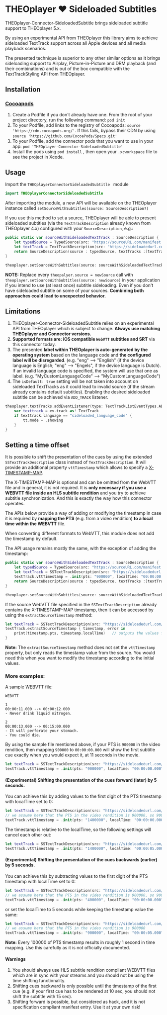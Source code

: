 # THEOplayer ❤️ Sideloaded Subtitles

THEOplayer-Connector-SideloadedSubtitle brings sideloaded subtitle support to THEOplayer 5.x.

By using an experimental API from THEOplayer this library aims to achieve sideloaded TextTrack support across all Apple devices and all media playback scenarios.

The presented technique is superior to any other similar options as it brings sideloading support to Airplay, Picture-in-Picture and DRM playback (and their combinations) and is out of the box compatible with the TextTrackStyling API from THEOplayer.

## Installation

### [Cocoapods](https://guides.cocoapods.org/using/getting-started.html#getting-started)

1. Create a Podfile if you don't already have one. From the root of your project directory, run the following command: `pod init`
2. To your Podfile, add links to the registry of Cocoapods: `source 'https://cdn.cocoapods.org/'`. If this fails, bypass their CDN by using `source 'https://github.com/CocoaPods/Specs.git'`
3. To your Podfile, add the connector pods that you want to use in your app: `pod 'THEOplayer-Connector-SideloadedSubtitle'`
4. Install the pods using `pod install` , then open your `.xcworkspace` file to see the project in Xcode.


## Usage

Import the `THEOplayerConnectorSideloadedSubtitle ` module

```swift
import THEOplayerConnectorSideloadedSubtitle
```

After importing the module, a new API will be available on the THEOplayer instance called `setSourceWithSubtitles(source: SourceDescription?)`

If you use this method to set a source, THEOplayer will be able to present sideloaded subtitles (via the `TextTrackDescription` already known from THEOplayer 4.x) configured with your `SourceDescription`, e.g.:

```swift
public static var sourceWithSideloadedTextTrack : SourceDescription {
    let typedSource = TypedSource(src: "https://sourceURL.com/manifest.m3u8, type: "application/x-mpegurl")
    let textTrack = TextTrackDescription(src: "https://sideloadedurl.com/subtitle.vtt", srclang: "language_code", isDefault: false, kind: .subtitles, label:"Label", format: .WebVTT)
    return SourceDescription(source : typedSource, textTracks :[textTrack])
}
```
```swift
theoplayer.setSourceWithSubtitles(source: sourceWithSideloadedTextTrack)
```
**NOTE:** Replace every `theopalyer.source = newSource` call with `theoplayer.setSourceWithSubtitles(source: newSource)` in your application if you intend to use (at least once) subtitle sideloading. Even if you don't have sideloaded subtitle on some of your sources. **Combining both approaches could lead to unexpected behavior.**

## Limitations
1. THEOplayer-Connector-SideloadedSubtitle relies on an experimental API from THEOplayer which is subject to change. **Always use matching THEOplayer and Connector versions.**
2. **Supported formats are: iOS compatible `WebVTT` subtitles and SRT** via this connector today.
3. The presented **label within THEOplayer is auto-generated by the operating system** based on the language code and **the configured label will be disregarded**. (e.g. "eng" --> "English" (if the device language is English; "eng" --> "Engels", if the device language is Dutch). If an invalid language code is specified, the system will use that one as label. (e.g. "MyCustomLanguageCode" --> "MyCustomLanguageCode")
4. The `isDefault: true` setting will be not taken into account on sideloaded TextTracks as it could lead to invalid source (if the stream already contains default subtitles). Enabling the desired sideloaded subtitle can be achieved via `ADD_TRACK` listener.

```swift
theoplayer.textTracks.addEventListener(type: TextTrackListEventTypes.ADD_TRACK) { ev in
    var texttrack = ev.track as! TextTrack
    if texttrack.language == "sideloaded_language_code" {
        tt.mode = .showing
    }
}
```

## Setting a time offset

It is possible to shift the presentation of the cues by using the extended `SSTextTrackDescription` class instead of `TextTrackDescription`. It will provide an additional property `vttTimestamp` which allows to specify a [X-TIMESTAMP-MAP](https://datatracker.ietf.org/doc/html/draft-pantos-http-live-streaming-22#section-3.5).

The X-TIMESTAMP-MAP is optional and can be omitted from the WebVTT file and in general, it is not required. It is **only necessary if you use a WEBVTT file inside an HLS subtitle rendition** and you try to achieve subtitle synchronization.
And this is exactly the way how this connector operates.

The APIs below provide a way of adding or modifying the timestamp in case it is required by **mapping the PTS** (e.g. from a video rendition) **to a local time within the WEBVTT** file.

When converting different formats to WebVTT, this module does not add the timestamp by default.

The API usage remains mostly the same, with the exception of adding the timestamp:

```swift
public static var sourceWithSideloadedTextTrack : SourceDescription {
    let typedSource = TypedSource(src: "https://sourceURL.com/manifest.m3u8, type: "application/x-mpegurl")
    let textTrack = SSTextTrackDescription(src: "https://sideloadedurl.com/subtitle.vtt", srclang: "language_code", isDefault: false, kind: .subtitles, label:"Label", format: .WebVTT)
    textTrack.vttTimestamp = .init(pts: "900000", localTime: "00:00:00.000")
    return SourceDescription(source : typedSource, textTracks :[textTrack])
}
```
```swift
theoplayer.setSourceWithSubtitles(source: sourceWithSideloadedTextTrack)
```

If the source WebVTT file specified in the `SSTextTrackDescription` already contains the X-TIMESTAMP-MAP timestamp, then it can be accessed by using the `extractSourceTimestamp` method:

```swift
let textTrack = SSTextTrackDescription(src: "https://sideloadedurl.com/subtitle.vtt", srclang: "language_code", isDefault: false, kind: .subtitles, label:"Label", format: .WebVTT)
textTrack.extractSourceTimestamp { timestamp, error in
    print(timestamp.pts, timestamp.localTime)   // outputs the values from "https://sideloadedurl.com/subtitle.vtt"
}
```

**Note:** The `extractSourceTimestamp` method does not set the `vttTimestamp` property, but only reads the timestamp value from the source. You would need this when you want to modify the timestamp according to the initial values.

### More examples:
A sample WEBVTT file:

```
WEBVTT

1
00:00:11.000 --> 00:00:12.000
- Never drink liquid nitrogen.

2
00:00:13.000 --> 00:15:00.000
- It will perforate your stomach.
- You could die.
```

By using the sample file mentioned above, if your PTS is `900000` in the video rendition, then mapping `900000` to `00:00:00.000` will show the first subtitle cue exactly when you would expect it, at 11 seconds in the movie.


```swift
let textTrack = SSTextTrackDescription(src: "https://sideloadedurl.com/subtitle.vtt", srclang: "language_code", isDefault: false, kind: .subtitles, label:"Label", format: .WebVTT)
textTrack.vttTimestamp = .init(pts: "900000", localTime: "00:00:00.000")
```

#### (Experimental) Shifting the presentation of the cues forward (later) by 5 seconds.

You can achieve this by adding values to the first digit of the PTS timestamp with localTime set to 0:
 ```swift
let textTrack = SSTextTrackDescription(src: "https://sideloadedurl.com/subtitle.vtt", srclang: "language_code", isDefault: false, kind: .subtitles, label:"Label", format: .WebVTT)
// we assume here that the PTS in the video rendition is 900000, so 900000 + 500000 = 1400000
textTrack.vttTimestamp = .init(pts: "1400000", localTime: "00:00:00.000")
```

The timestamp is relative to the localTime, so the following settings will cancel each other out:
```swift
let textTrack = SSTextTrackDescription(src: "https://sideloadedurl.com/subtitle.vtt", srclang: "language_code", isDefault: false, kind: .subtitles, label:"Label", format: .WebVTT)
textTrack.vttTimestamp = .init(pts: "1400000", localTime: "00:00:05.000")
```

#### (Experimental) Shifting the presentation of the cues backwards (earlier) by 5 seconds.

You can achieve this by subtracting values to the first digit of the PTS timestamp with localTime set to 0:
```swift
let textTrack = SSTextTrackDescription(src: "https://sideloadedurl.com/subtitle.vtt", srclang: "language_code", isDefault: false, kind: .subtitles, label:"Label", format: .WebVTT)
// we assume here that the PTS in the video rendition is 900000, so 900000 - 500000 = 400000
textTrack.vttTimestamp = .init(pts: "400000", localTime: "00:00:00.000")
```
or set the localTime to 5 seconds while keeping the timestamp value the same:
```swift
let textTrack = SSTextTrackDescription(src: "https://sideloadedurl.com/subtitle.vtt", srclang: "language_code", isDefault: false, kind: .subtitles, label:"Label", format: .WebVTT)
// we assume here that the PTS in the video rendition is 900000
textTrack.vttTimestamp = .init(pts: "900000", localTime: "00:00:05.000")
```

**Note:** Every 100000 of PTS timestamp results in roughly 1 second in time mapping. Use this carefully as it is not officially documented.

#### Warnings
1. You should always use HLS subtitle rendition compliant WEBVTT files which are in sync with your streams and you should not be using the time shifting functionality.
2. Shifting cues backward is only possible until the timestamp of the first cue (e.g. if your first cue has to be rendered at 10 sec, you should not shift the subtitle with 15 sec).
3. Shifting forward is possible, but considered as hack, and it is not specification compliant manifest entry. Use it at your own risk!
